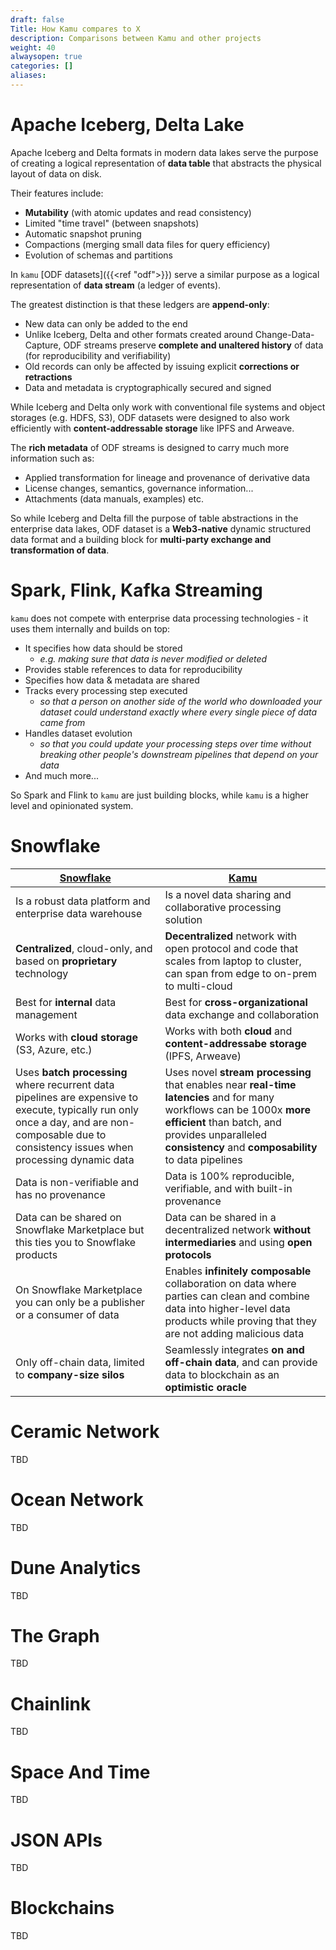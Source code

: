 ```yaml
---
draft: false
Title: How Kamu compares to X
description: Comparisons between Kamu and other projects
weight: 40
alwaysopen: true
categories: []
aliases:
---
```


# Apache Iceberg, Delta Lake

Apache Iceberg and Delta formats in modern data lakes serve the purpose of creating a logical representation of **data table** that abstracts the physical layout of data on disk.

Their features include:
- **Mutability** (with atomic updates and read consistency)
- Limited "time travel" (between snapshots)
- Automatic snapshot pruning
- Compactions (merging small data files for query efficiency)
- Evolution of schemas and partitions

In `kamu` [ODF datasets]({{<ref "odf">}}) serve a similar purpose as a logical representation of **data stream** (a ledger of events).

The greatest distinction is that these ledgers are **append-only**:
- New data can only be added to the end
- Unlike Iceberg, Delta and other formats created around Change-Data-Capture, ODF streams preserve **complete and unaltered history** of data (for reproducibility and verifiability)
- Old records can only be affected by issuing explicit **corrections or retractions**
- Data and metadata is cryptographically secured and signed

While Iceberg and Delta only work with conventional file systems and object storages (e.g. HDFS, S3), ODF datasets were designed to also work efficiently with **content-addressable storage** like IPFS and Arweave.

The **rich metadata** of ODF streams is designed to carry much more information such as:
- Applied transformation for lineage and provenance of derivative data
- License changes, semantics, governance information...
- Attachments (data manuals, examples) etc.

So while Iceberg and Delta fill the purpose of table abstractions in the enterprise data lakes, ODF dataset is a **Web3-native** dynamic structured data format and a building block for **multi-party exchange and transformation of data**.


# Spark, Flink, Kafka Streaming

`kamu` does not compete with enterprise data processing technologies - it uses them internally and builds on top:

- It specifies how data should be stored
  - *e.g. making sure that data is never modified or deleted*
- Provides stable references to data for reproducibility
- Specifies how data & metadata are shared
- Tracks every processing step executed
  - *so that a person on another side of the world who downloaded your dataset could understand exactly where every single piece of data came from*
- Handles dataset evolution
  - *so that you could update your processing steps over time without breaking other people's downstream pipelines that depend on your data*
- And much more...

So Spark and Flink to `kamu` are just building blocks, while `kamu` is a higher level and opinionated system.


# Snowflake

| [Snowflake](https://www.snowflake.com/)                                                                                                                                                         | [Kamu](https://kamu.dev)                                                                                                                                                                                                        |
| ----------------------------------------------------------------------------------------------------------------------------------------------------------------------------------------------- | ------------------------------------------------------------------------------------------------------------------------------------------------------------------------------------------------------------------------------- |
| Is a robust data platform and enterprise data warehouse                                                                                                                                         | Is a novel data sharing and collaborative processing solution                                                                                                                                                                   |
| **Centralized**, cloud-only, and based on **proprietary** technology                                                                                                                            | **Decentralized** network with open protocol and code that scales from laptop to cluster, can span from edge to on-prem to multi-cloud                                                                                          |
| Best for **internal** data management                                                                                                                                                           | Best for **cross-organizational** data exchange and collaboration                                                                                                                                                               |
| Works with **cloud storage** (S3, Azure, etc.)                                                                                                                                                  | Works with both **cloud** and **content-addressabe storage** (IPFS, Arweave)                                                                                                                                                    |
| Uses **batch processing** where recurrent data pipelines are expensive to execute, typically run only once a day, and are non-composable due to consistency issues when processing dynamic data | Uses novel **stream processing** that enables near **real-time latencies** and for many workflows can be 1000x **more efficient** than batch, and provides unparalleled **consistency** and **composability** to data pipelines |
| Data is non-verifiable and has no provenance                                                                                                                                                    | Data is 100% reproducible, verifiable, and with built-in provenance                                                                                                                                                             |
| Data can be shared on Snowflake Marketplace but this ties you to Snowflake products                                                                                                             | Data can be shared in a decentralized network **without intermediaries** and using **open protocols**                                                                                                                           |
| On Snowflake Marketplace you can only be a publisher or a consumer of data                                                                                                                      | Enables **infinitely composable** collaboration on data where parties can clean and combine data into higher-level data products while proving that they are not adding malicious data                                          |
| Only off-chain data, limited to **company-size silos**                                                                                                                                          | Seamlessly integrates **on and off-chain data**, and can provide data to blockchain as an **optimistic oracle**                                                                                                                 |


# Ceramic Network
TBD


# Ocean Network
TBD


# Dune Analytics
TBD


# The Graph
TBD


# Chainlink
TBD


# Space And Time
TBD


# JSON APIs
TBD


# Blockchains
TBD
